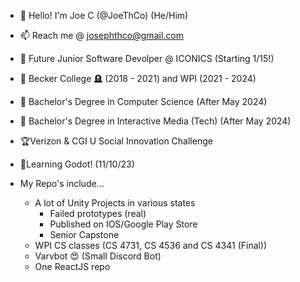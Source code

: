 - 👋 Hello! I'm Joe C (@JoeThCo) (He/Him)
- 📫 Reach me @ josephthco@gmail.com
- 💼 Future Junior Software Devolper @ ICONICS (Starting 1/15!)

- 🏫 Becker College 🪦 (2018 - 2021) and WPI (2021 - 2024)
- 📃 Bachelor's Degree in Computer Science (After May 2024)
- 📃 Bachelor's Degree in Interactive Media (Tech) (After May 2024)

- 🏆Verizon & CGI U Social Innovation Challenge

- 👶Learning Godot! (11/10/23)

- My Repo's include...
    - A lot of Unity Projects in various states
      - Failed prototypes (real)
      - Published on IOS/Google Play Store
      - Senior Capstone
  - WPI CS classes (CS 4731, CS 4536 and CS 4341 (Final))
  - Varvbot 😍 (Small Discord Bot)
  - One ReactJS repo
